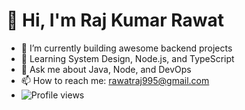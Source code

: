 # 👋 Hi, I'm Raj Kumar Rawat

- 🔭 I’m currently building awesome backend projects
- 🌱 Learning System Design, Node.js, and TypeScript
- 💬 Ask me about Java, Node, and DevOps
- 📫 How to reach me: rawatraj995@gmail.com
- ![Profile views](https://komarev.com/ghpvc/?username=rajrawat37&color=ff69b4&style=flat)
